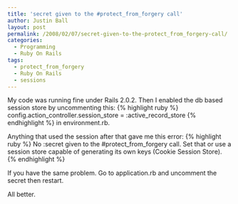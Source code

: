 ```yaml
---
title: 'secret given to the #protect_from_forgery call'
author: Justin Ball
layout: post
permalink: /2008/02/07/secret-given-to-the-protect_from_forgery-call/
categories:
  - Programming
  - Ruby On Rails
tags:
  - protect_from_forgery
  - Ruby On Rails
  - sessions
---
```


My code was running fine under Rails 2.0.2.  Then I enabled the db based session store by uncommenting this:
{% highlight ruby %}
  config.action_controller.session_store = :active_record_store
{% endhighlight %}
in environment.rb.

Anything that used the session after that gave me this error:
{% highlight ruby %}
No :secret given to the #protect_from_forgery call.  Set that or use a session store capable of generating its own keys (Cookie Session Store).
{% endhighlight %}

If you have the same problem.  Go to application.rb and uncomment the secret then restart.

All better.
